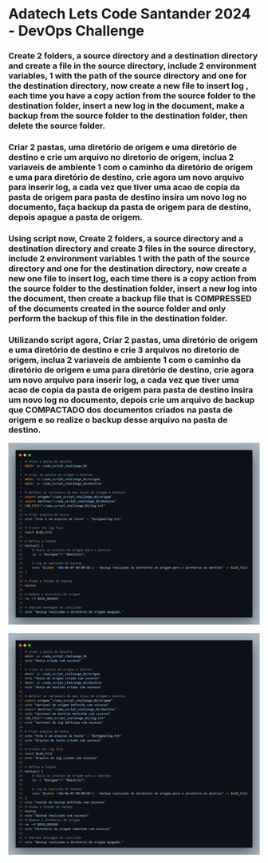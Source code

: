 # Adatech Lets Code Santander 2024 - DevOps Challenge

### Create 2 folders, a source directory and a destination directory and create a file in the source directory, include 2 environment variables, 1 with the path of the source directory and one for the destination directory, now create a new file to insert log , each time you have a copy action from the source folder to the destination folder, insert a new log in the document, make a backup from the source folder to the destination folder, then delete the source folder.

### Criar 2 pastas, uma diretório de origem e uma diretório de destino e crie um arquivo no diretorio de origem, inclua 2 variaveis de ambiente 1 com o caminho da diretório de origem e uma para diretório de destino,  crie agora  um novo arquivo para inserir log, a cada vez que tiver uma acao de copia da pasta de origem para pasta de destino insira um novo log no documento, faça backup da pasta de origem para de destino, depois apague a pasta de origem.

### Using script now, Create 2 folders, a source directory and a destination directory and create 3 files in the source directory, include 2 environment variables 1 with the path of the source directory and one for the destination directory, now create a new one file to insert log, each time there is a copy action from the source folder to the destination folder, insert a new log into the document, then create a backup file that is COMPRESSED of the documents created in the source folder and only perform the backup of this file in the destination folder.

### Utilizando script agora, Criar 2 pastas, uma diretório de origem e uma diretório de destino e crie 3 arquivos no diretorio de origem, inclua 2 variaveis de ambiente 1 com o caminho da diretório de origem e uma para diretório de destino,  crie agora  um novo arquivo para inserir log, a cada vez que tiver uma acao de copia da pasta de origem para pasta de destino insira um novo log no documento, depois crie um arquivo de backup que COMPACTADO dos documentos criados na pasta de origem e so realize o backup desse arquivo na pasta de destino.

![Scripting_basic](images/code.png)


![Scripting_basic_with_echo](images/code_echo.png)

